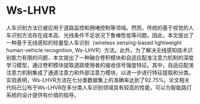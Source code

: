 # Ws-LHVR
人车识别方法已被应用于道路监控和拥堵控制等领域。然而，传统的基于视觉的人车识别方法存在成本高、光线条件不足状况下鲁棒性低等问题。因此，本文提出了一种基于无线感知的轻量型人车识别（wireless sensing-based lightweight human-vehicle recognition, Ws-LHVR）方法。此外，为了解决无线感知技术识别能力有限的问题，本文提出了一种融合卷积模块和自适应配准注意力机制的深度学习模型，通过卷积模块提取道路使用者的接收信号强度特征。其中，自适应配准注意力机制集成了通道注意力和外部注意力模块，以进一步进行特征提取和分类。实验表明，Ws-LHVR方法在七分类数据集上的准确率达到了92.75%。论文相关代码已公布于Ws-LHVR在多分类人车识别领域具有较高的性能，可以为智能路灯系统的设计提供有价值的指导。
